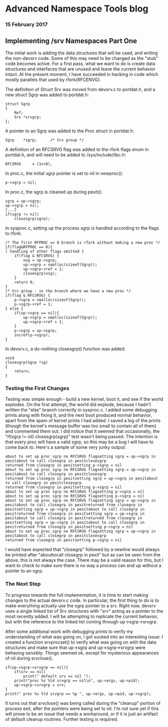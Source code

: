 # Advanced Namespace Tools blog

### 15 February 2017

## Implementing /srv Namespaces Part One

The initial work is adding the data structures that will be used, and writing the non-devsrv code. Some of this may need to be changed as the "stub" code becomes active. For a first pass, what we want to do is create data structures and interfaces that are unused and leave the current behavior intact. At the present moment, I have succeeded in hacking in code which mostly parallels that used by rfork(RFCENVG).

The definition of Struct Srv was moved from devsrv.c to portdat.h, and a new struct Sgrp was added to portdat.h:

	struct Sgrp
	{
		Ref;
		Srv	*srvgrp;
	};

A pointer to an Sgrp was added to the Proc struct in portdat.h:

	Sgrp	*sgrp;		/* Srv group */

A definition of an RFCSRVG flag was added to the rfork flags enum in portdat.h, and will need to be added to /sys/include/libc.h:

	RFCSRVG		= (1<<9),

In proc.c, the initial sgrp pointer is set to nil in newproc():

	p->sgrp = nil;

In proc.c, the sgrp is cleaned up during pexit():

	sgrp = up->sgrp;
	up->sgrp = nil;
	[...]
	if(sgrp != nil)
		closesgrp(sgrp);

In sysproc.c, setting up the process sgrp is handled according to the flags to rfork:

	/* The first RFPROC == 0 branch is rfork without making a new proc */
	if(flag&RFPROC == 0){
	[ handling of other flags omitted ]
		if(flag & RFCSRVG) {
			osg = up->sgrp;
			up->sgrp = smalloc(sizeof(Sgrp));
			up->sgrp->ref = 1;
			closesgrp(osg);
		}
		return 0;
	}
	/* Srv group - in the branch where we have a new proc */
	if(flag & RFCSRVG) {
		p->sgrp = smalloc(sizeof(Sgrp));
		p->sgrp->ref = 1;
	} else {
		if(up->sgrp == nil){
			up->sgrp = smalloc(sizeof(Sgrp));
			up->sgrp->ref = 1;
		}
		p->sgrp = up->sgrp;
		incref(p->sgrp);
	}

In devsrv.c, a do-nothing closesgrp() function was added:

	void
	closesgrp(Sgrp *sg)
	{
		return;
	}

### Testing the First Changes

Testing was simple enough - build a new kernel, boot it, and see if the world explodes. On the first attempt, the world did explode, because I hadn't written the "else" branch correctly in sysproc.c. I added some debugging prints along with fixing it, and the next boot produced normal behavior, apart from the spam of kernel prints I had added. I saved a log of the prints (though the kernel's message buffer was too small to contain all of them) and commented them out. I did notice that it seemed that occasionally, the "if(sgrp != nil) closesgrp(sgrp)" test wasn't being passed. The intention is that every proc will have a valid sgrp, so this may be a bug I will have to come back to. Here's a sample of some very junky output:

	about to set up proc sgrp no RFCSRVG flagsetting sgrp = up->sgrp in pexitabout to call closegrp in pexitclosesgrp
	returned from closegrp in pexitsetting p->sgrp = nil
	about to set up proc sgrp no RFCSRVG flagsetting sgrp = up->sgrp in pexitabout to call closegrp in pexitclosesgrp
	returned from closegrp in pexitsetting sgrp = up->sgrp in pexitabout to call closegrp in pexitclosesgrp
	returned from closegrp in pexitsetting p->sgrp = nil
	about to set up proc sgrp no RFCSRVG flagsetting p->sgrp = nil
	about to set up proc sgrp no RFCSRVG flagsetting p->sgrp = nil
	about to set up proc sgrp no RFCSRVG flagsetting sgrp = up->sgrp in pexitabout to call closegrp in pexitreturned from closegrp in pexitsetting sgrp = up->sgrp in pexitabout to call closegrp in pexitreturned from closegrp in pexitsetting sgrp = up->sgrp in pexitabout to call closegrp in pexitreturned from closegrp in pexitsetting sgrp = up->sgrp in pexitabout to call closegrp in pexitreturned from closegrp in pexitsetting p->sgrp = nil
	about to set up proc sgrp no RFCSRVG flagsetting sgrp = up->sgrp in pexitabout to call closegrp in pexitclosesgrp
	returned from closegrp in pexitsetting p->sgrp = nil

I would have expected that "closegrp" followed by a newline would always be printed after "abouttocall closegrp in pexit" but as can be seen from the above, this is not always the case. There may be a valid reason for this, but I want to check to make sure there is no way a process can end up without a pointer to an sgrp.

### The Next Step

To progress towards the full implementation, it is time to start making changes to the actual devsrv.c code. In particular, the first thing to do is to make everything actually use the sgrp pointer to a srv. Right now, devsrv uses a single linked list of Srv structures with "srv" acting as a pointer to the most recently added. I will be attempting to replicate the current behavior, but with the reference to the linked list coming through up->sgrp->srvgrp.

After some additional work with debugging prints to verify my understanding of what was going on, I got sucked into an interesting issue: I created a function srvprocset() to verify what was going on with the data structures and make sure that up->sgrp and up->sgrp->srvgrp were behaving sensibly. Things seemed ok, except for mysterious appearances of nil during srvclose().

	if(up->sgrp->srvgrp == nil){
		if(srv == nil)
			print(" default srv == nil ");
		print("proc %s %ld srvgrp == nil\n", up->args, up->pid);
		up->sgrp->srvgrp = srv;
	}
	print(" proc %s %ld srvgrp == %p ", up->args, up->pid, up->sgrp);

It turns out that srvclose() was being called during the "cleanup" portion of process exit, after the pointers were being set to nil. I'm not sure yet if this will prove to be an issue that needs a workaround, or if it is just an artifact of default cleanup routines. Further testing is required.

